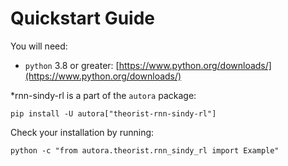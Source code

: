 # Quickstart Guide

You will need:

- `python` 3.8 or greater: [https://www.python.org/downloads/](https://www.python.org/downloads/)

*rnn-sindy-rl is a part of the `autora` package:

```shell
pip install -U autora["theorist-rnn-sindy-rl"]
```


Check your installation by running:
```shell
python -c "from autora.theorist.rnn_sindy_rl import Example"
```
